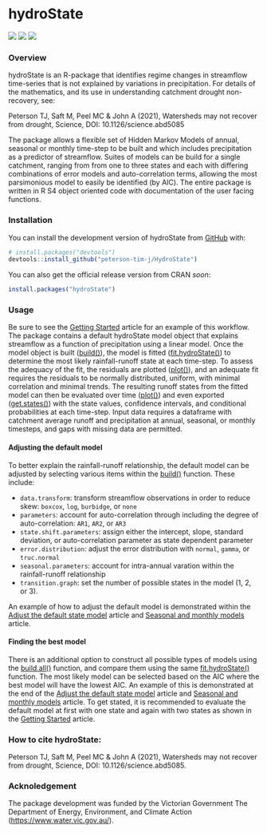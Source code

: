 # hydroState

![](https://img.shields.io/cran/v/hydroState?style=flat)
![](https://img.shields.io/github/downloads/peterson-tim-j/HydroState/total?style=flat-square)
![](https://img.shields.io/github/stars/peterson-tim-j/HydroState?style=social&labelColor=yellow&color=yellow)



### Overview
hydroState is an R-package that identifies regime changes in streamflow time-series that is not explained by variations in precipitation. For details of the mathematics, and its use in understanding catchment drought non-recovery, see:

Peterson TJ, Saft M, Peel MC & John A (2021), Watersheds may not recover from drought, Science, DOI: 10.1126/science.abd5085

The package allows a flexible set of Hidden Markov Models of annual, seasonal or monthly time-step to be built and which includes precipitation as a predictor of streamflow. Suites of models can be build for a single catchment, ranging from from one to three states and each with differing combinations of error models and auto-correlation terms, allowing the most parsimonious model to easily be identified (by AIC). The entire package is written in R S4 object oriented code with documentation of the user facing functions. 

### Installation

You can install the development version of hydroState from
[GitHub](https://github.com/) with:

``` r
# install.packages("devtools")
devtools::install_github("peterson-tim-j/HydroState")
```

You can also get the official release version from CRAN _soon_:

``` r
install.packages("hydroState")
```
### Usage

Be sure to see the [Getting Started](articles/hydroState.html) article for an example of this workflow. The package contains a default hydroState model object that explains streamflow as a function of precipitation using a linear model. Once the model object is built ([build()](reference/build.html)), the model is fitted ([fit.hydroState()](reference/fit.hydroState.html)) to determine the most likely rainfall-runoff state at each time-step. To assess the adequacy of the fit, the residuals are plotted ([plot()](reference/plot.hydroState.html)), and an adequate fit requires the residuals to be normally distributed, uniform, with minimal correlation and minimal trends. The resulting runoff states from the fitted model can then be evaluated over time ([plot()](reference/plot.hydroState.html)) and even exported ([get.states()](reference/get.states.html)) with the state values, confidence intervals, and conditional probabilities at each time-step. Input data requires a dataframe with catchment average runoff and precipitation at annual, seasonal, or monthly timesteps, and gaps with missing data are permitted. 

#### Adjusting the default model

To better explain the rainfall-runoff relationship, the default model can be adjusted by selecting various items within the [build()](reference/build.html) function. These include:

* `data.transform`: transform streamflow observations in order to reduce skew: `boxcox`, `log`, `burbidge`, or `none`
* `parameters`: account for auto-correlation through including the degree of auto-correlation: `AR1`, `AR2`, or `AR3`
* `state.shift.parameters`: assign either the intercept, slope, standard deviation, or auto-correlation parameter as state dependent parameter
* `error.distribution`: adjust the error distribution with `normal`, `gamma`, or `truc.normal`
* `seasonal.parameters`: account for intra-annual varation within the rainfall-runoff relationship
* `transition.graph`: set the number of possible states in the model (1, 2, or 3).

An example of how to adjust the default model is demonstrated within the [Adjust the default state model](articles/adjust.state.model.html) article and [Seasonal and monthly models](articles/subAnnual.models.html) article. 

#### Finding the best model

There is an additional option to construct all possible types of models using the [build.all()](reference/build.all.html) function, and compare them using the same [fit.hydroState()](reference/fit.hydroState.html) function. The most likely model can be selected based on the AIC where the best model will have the lowest AIC. An example of this is demonstrated at the end of the [Adjust the default state model](articles/adjust.state.model.html) article and [Seasonal and monthly models](articles/subAnnual.models.html) article. To get stated, it is recommended to evaluate the default model at first with one state and again with two states as shown in the [Getting Started](articles/hydroState.html) article.

### How to cite hydroState:

Peterson TJ, Saft M, Peel MC & John A (2021), Watersheds may not recover from drought, Science, DOI: 10.1126/science.abd5085. 

### Acknoledgement

The package development was funded by the Victorian Government The Department of Energy, Environment, and Climate Action (https://www.water.vic.gov.au/). 

